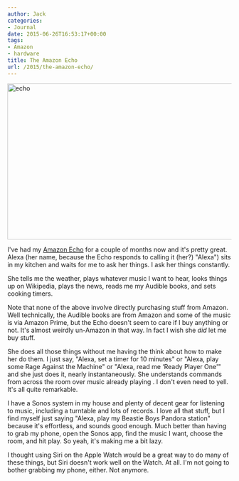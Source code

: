 ```yaml
---
author: Jack
categories:
- Journal
date: 2015-06-26T16:53:17+00:00
tags:
- Amazon
- hardware
title: The Amazon Echo
url: /2015/the-amazon-echo/
---
```


[<img class=" size-full wp-image-4626 alignnone" src="/img/2015/06/echo.jpg" alt="echo" width="573" height="350" srcset="/img/2015/06/echo.jpg 573w, /img/2015/06/echo-300x183.jpg 300w" sizes="(max-width: 573px) 100vw, 573px" />][1]

I've had my [Amazon Echo][2] for a couple of months now and it's pretty great. Alexa (her name, because the Echo responds to calling it (her?) "Alexa") sits in my kitchen and waits for me to ask her things. I ask her things constantly.

She tells me the weather, plays whatever music I want to hear, looks things up on Wikipedia, plays the news, reads me my Audible books, and sets cooking timers.

Note that none of the above involve directly purchasing stuff from Amazon. Well technically, the Audible books are from Amazon and some of the music is via Amazon Prime, but the Echo doesn't seem to care if I buy anything or not. It's almost weirdly un-Amazon in that way. In fact I wish she _did_ let me buy stuff.

She does all those things without me having the think about how to make her do them. I just say, "Alexa, set a timer for 10 minutes" or "Alexa, play some Rage Against the Machine" or "Alexa, read me &#8216;Ready Player One'" and she just does it, nearly instantaneously. She understands commands from across the room over music already playing . I don't even need to yell. It's all quite remarkable.

I have a Sonos system in my house and plenty of decent gear for listening to music, including a turntable and lots of records. I love all that stuff, but I find myself just saying "Alexa, play my Beastie Boys Pandora station" because it's effortless, and sounds good enough. Much better than having to grab my phone, open the Sonos app, find the music I want, choose the room, and hit play. So yeah, it's making me a bit lazy.

I thought using Siri on the Apple Watch would be a great way to do many of these things, but Siri doesn't work well on the Watch. At all. I'm not going to bother grabbing my phone, either. Not anymore.

&nbsp;

 [1]: /img/2015/06/echo.jpg
 [2]: http://amzn.to/1GC0vCe